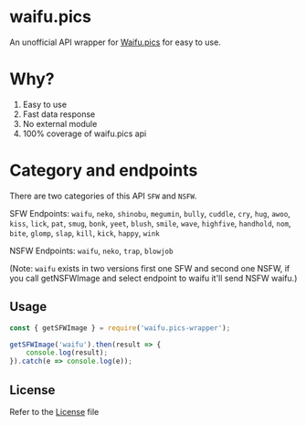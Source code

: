 # waifu.pics

An unofficial API wrapper for [Waifu.pics](https://waifu.pics/docs) for easy to use.

# Why?
1. Easy to use
2. Fast data response
3. No external module
4. 100% coverage of waifu.pics api

# Category and endpoints

There are two categories of this API `SFW` and `NSFW`.

SFW Endpoints: `waifu`, `neko`, `shinobu`, `megumin`, `bully`, `cuddle`, `cry`, `hug`, `awoo`, `kiss`, `lick`, `pat`, `smug`, `bonk`, `yeet`, `blush`, `smile`, `wave`, `highfive`, `handhold`, `nom`, `bite`, `glomp`, `slap`, `kill`, `kick`, `happy`, `wink`

NSFW Endpoints:  `waifu`, `neko`, `trap`, `blowjob`

(Note: `waifu` exists in two versions first one SFW and second one NSFW, if you call getNSFWImage and select endpoint to waifu it'll send NSFW waifu.)

## Usage

```js
const { getSFWImage } = require('waifu.pics-wrapper');

getSFWImage('waifu').then(result => {
    console.log(result);
}).catch(e => console.log(e));
```

## License

Refer to the [License]() file
